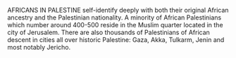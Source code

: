 AFRICANS IN PALESTINE self-identify deeply with both their original African ancestry and the Palestinian nationality. A minority of African Palestinians which number around 400-500 reside in the Muslim quarter located in the city of Jerusalem. There are also thousands of Palestinians of African descent in cities all over historic Palestine: Gaza, Akka, Tulkarm, Jenin and most notably Jericho.
